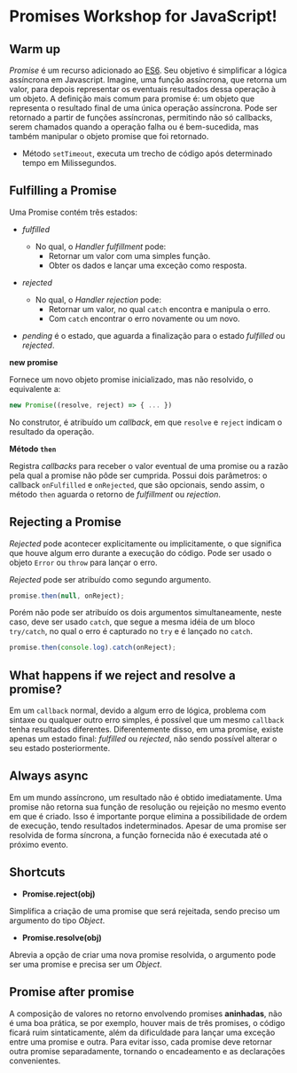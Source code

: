 # Promises Workshop for JavaScript!

## Warm up

_Promise_ é um recurso adicionado ao [ES6](https://tc39.github.io/ecma262/#sec-promise-objects).
Seu objetivo é simplificar a lógica assíncrona em Javascript. Imagine, uma função assíncrona, 
que retorna um valor, para depois representar os eventuais resultados dessa operação à 
um objeto. A definição mais comum para promise é: um objeto que representa o resultado final de 
uma única operação assíncrona. Pode ser retornado a partir de funções assíncronas, permitindo 
não só callbacks, serem chamados quando a operação falha ou é bem-sucedida, mas também manipular 
o objeto promise que foi retornado.

- Método `setTimeout`, executa um trecho de código após determinado tempo em Milissegundos.

## Fulfilling a Promise

Uma Promise contém três estados:

- _fulfilled_
  - No qual, o _Handler fulfillment_ pode:
    - Retornar um valor com uma simples função.
    - Obter os dados e lançar uma exceção como resposta.

- _rejected_
  - No qual, o _Handler rejection_ pode:
    - Retornar um valor, no qual `catch` encontra e manipula o erro.
    - Com `catch` encontrar o erro novamente ou um novo. 

- _pending_ é o estado, que aguarda a finalização para o estado _fulfilled_ ou _rejected_.

**new promise**

Fornece um novo objeto promise inicializado, mas não resolvido, o equivalente a:

```js
new Promise((resolve, reject) => { ... })
```

No construtor, é atribuído um _callback_, em que `resolve` e `reject` indicam o resultado
da operação.

**Método `then`** 

Registra _callbacks_ para receber o valor eventual de uma promise ou a razão pela qual 
a promise não pôde ser cumprida. Possui dois parâmetros: o callback `onFulfilled` e 
`onRejected`, que são opcionais, sendo assim, o método `then` aguarda o retorno de 
_fulfillment_ ou _rejection_.

## Rejecting a Promise

_Rejected_ pode acontecer explicitamente ou implicitamente, o que significa que houve
algum erro durante a execução do código. Pode ser usado o objeto `Error` ou `throw` 
para lançar o erro. 

_Rejected_ pode ser atribuído como segundo argumento.

```js
promise.then(null, onReject);
```

Porém não pode ser atribuído os dois argumentos simultaneamente, neste caso, 
deve ser usado `catch`, que segue a mesma idéia de um bloco `try/catch`, no 
qual o erro é capturado no `try` e é lançado no `catch`.

```js
promise.then(console.log).catch(onReject);
```

## What happens if we reject and resolve a promise?

Em um `callback` normal, devido a algum erro de lógica, problema com sintaxe ou 
qualquer outro erro simples, é possível que um mesmo `callback` tenha resultados 
diferentes. Diferentemente disso, em uma promise, existe apenas um estado final: 
_fulfilled_ ou _rejected_, não sendo possível alterar o seu estado posteriormente.

## Always async

Em um mundo assíncrono, um resultado não é obtido imediatamente. Uma promise não 
retorna sua função de resolução ou rejeição no mesmo evento em que é criado.
Isso é importante porque elimina a possibilidade de ordem de execução, tendo 
resultados indeterminados. Apesar de uma promise ser resolvida de forma síncrona,
a função fornecida não é executada até o próximo evento.

## Shortcuts

- **Promise.reject(obj)**

Simplifica a criação de uma promise que será rejeitada, sendo preciso um argumento 
do tipo _Object_.

- **Promise.resolve(obj)**

Abrevia a opção de criar uma nova promise resolvida, o argumento pode ser uma 
promise e precisa ser um _Object_.

## Promise after promise

A composição de valores no retorno envolvendo promises **aninhadas**, não é uma 
boa prática, se por exemplo, houver mais de três promises, o código ficará 
ruim sintaticamente, além da dificuldade para lançar uma exceção entre uma promise
e outra. Para evitar isso, cada promise deve retornar outra promise separadamente, 
tornando o encadeamento e as declarações convenientes.
